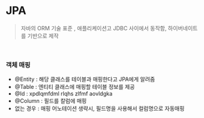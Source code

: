 # JPA 

> 자바의 ORM 기술 표준 , 애플리케이션고 JDBC 사이에서 동작함, 하이버네이트를 기반으로 제작 

<br >

### 객체 매핑 

- @Entity : 해당 클래스를 테이블과 매핑한다고 JPA에게 알려줌
- @Table : 엔티티 클래스에 매핑할 테이블 정보를 제공
- @Id :  xpdlqmfdml rlqhs zlfmf aovldgka
- @Column : 필드를 칼럼에 매핑
- 없는 경우 : 매핑 어노테이션 생략시, 필드명을 사용해서 컬럼명으로 자동매핑

```java

```




